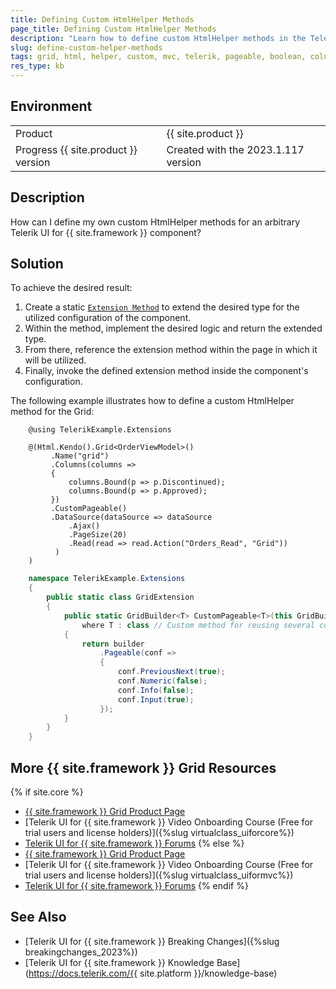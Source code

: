 ```yaml
---
title: Defining Custom HtmlHelper Methods 
page_title: Defining Custom HtmlHelper Methods
description: "Learn how to define custom HtmlHelper methods in the Telerik UI for {{ site.framework }}."
slug: define-custom-helper-methods
tags: grid, html, helper, custom, mvc, telerik, pageable, boolean, column, component
res_type: kb
---
```



## Environment

<table>
 <tr>
  <td>Product</td>
  <td>{{ site.product }}</td>
 </tr>
 <tr>
  <td>Progress {{ site.product }} version</td>
  <td>Created with the 2023.1.117 version</td>
 </tr>
</table>


## Description

How can I define my own custom HtmlHelper methods for an arbitrary Telerik UI for {{ site.framework }} component?

## Solution

To achieve the desired result:

1. Create a static [`Extension Method`](https://learn.microsoft.com/en-us/dotnet/csharp/programming-guide/classes-and-structs/extension-methods) to extend the desired type for the utilized configuration of the component.
1. Within the method, implement the desired logic and return the extended type.
1. From there, reference the extension method within the page in which it will be utilized.
1. Finally, invoke the defined extension method inside the component's configuration.

The following example illustrates how to define a custom HtmlHelper method for the Grid:

```Index.cshtml
    @using TelerikExample.Extensions

    @(Html.Kendo().Grid<OrderViewModel>()
         .Name("grid")
         .Columns(columns =>
         {
             columns.Bound(p => p.Discontinued);
             columns.Bound(p => p.Approved);
         })
         .CustomPageable()
         .DataSource(dataSource => dataSource
             .Ajax()
             .PageSize(20)
             .Read(read => read.Action("Orders_Read", "Grid"))
          )
    )
```
```GridExtension.cs
    namespace TelerikExample.Extensions
    {
        public static class GridExtension
        {
            public static GridBuilder<T> CustomPageable<T>(this GridBuilder<T> builder)
                where T : class // Custom method for reusing several configartion methods simulatenously.
            {
                return builder
                    .Pageable(conf =>
                    {
                        conf.PreviousNext(true);
                        conf.Numeric(false);
                        conf.Info(false);
                        conf.Input(true);
                    });
            }
        }
    }
```
## More {{ site.framework }} Grid Resources
{% if site.core %}
* [{{ site.framework }} Grid Product Page](https://www.telerik.com/aspnet-core-ui/grid)
* [Telerik UI for {{ site.framework }} Video Onboarding Course (Free for trial users and license holders)]({%slug virtualclass_uiforcore%})
* [Telerik UI for {{ site.framework }} Forums](https://www.telerik.com/forums/aspnet-core-ui)
{% else %}
* [{{ site.framework }} Grid Product Page](https://www.telerik.com/aspnet-mvc/grid)
* [Telerik UI for {{ site.framework }} Video Onboarding Course (Free for trial users and license holders)]({%slug virtualclass_uiformvc%})
* [Telerik UI for {{ site.framework }} Forums](https://www.telerik.com/forums/aspnet-mvc)
{% endif %}

## See Also

* [Telerik UI for {{ site.framework }} Breaking Changes]({%slug breakingchanges_2023%})
* [Telerik UI for {{ site.framework }} Knowledge Base](https://docs.telerik.com/{{ site.platform }}/knowledge-base)